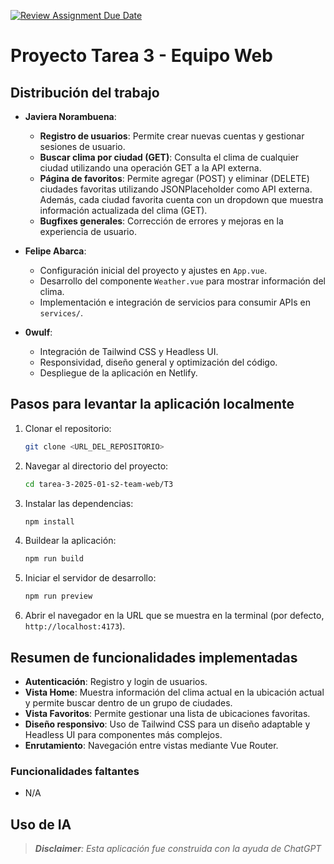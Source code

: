 [![Review Assignment Due Date](https://classroom.github.com/assets/deadline-readme-button-22041afd0340ce965d47ae6ef1cefeee28c7c493a6346c4f15d667ab976d596c.svg)](https://classroom.github.com/a/_WqwbqVu)

# Proyecto Tarea 3 - Equipo Web

## Distribución del trabajo
- **Javiera Norambuena**: 
  - **Registro de usuarios**: Permite crear nuevas cuentas y gestionar sesiones de usuario.
   - **Buscar clima por ciudad (GET)**: Consulta el clima de cualquier ciudad utilizando una operación GET a la API externa.
   - **Página de favoritos**: Permite agregar (POST) y eliminar (DELETE) ciudades favoritas utilizando JSONPlaceholder como API externa. Además, cada ciudad favorita cuenta con un dropdown que muestra información actualizada del clima (GET).
   - **Bugfixes generales**: Corrección de errores y mejoras en la experiencia de usuario.

- **Felipe Abarca**:
  - Configuración inicial del proyecto y ajustes en `App.vue`.
  - Desarrollo del componente `Weather.vue` para mostrar información del clima.
  - Implementación e integración de servicios para consumir APIs en `services/`.

- **0wulf**:
  - Integración de Tailwind CSS y Headless UI.
  - Responsividad, diseño general y optimización del código.
  - Despliegue de la aplicación en Netlify.


## Pasos para levantar la aplicación localmente
1. Clonar el repositorio:
   ```bash
   git clone <URL_DEL_REPOSITORIO>
   ```
2. Navegar al directorio del proyecto:
   ```bash
   cd tarea-3-2025-01-s2-team-web/T3
   ```
3. Instalar las dependencias:
   ```bash
   npm install
   ```
4. Buildear la aplicación:
   ```bash
   npm run build
   ```
5. Iniciar el servidor de desarrollo:
   ```bash
   npm run preview
   ```
6. Abrir el navegador en la URL que se muestra en la terminal (por defecto, `http://localhost:4173`).

## Resumen de funcionalidades implementadas
- **Autenticación**: Registro y login de usuarios.
- **Vista Home**: Muestra información del clima actual en la ubicación actual y permite buscar dentro de un grupo de ciudades.
- **Vista Favoritos**: Permite gestionar una lista de ubicaciones favoritas.
- **Diseño responsivo**: Uso de Tailwind CSS para un diseño adaptable y Headless UI para componentes más complejos.
- **Enrutamiento**: Navegación entre vistas mediante Vue Router.

### Funcionalidades faltantes
- N/A


## Uso de IA

> ***Disclaimer**: Esta aplicación fue construida con la ayuda de ChatGPT*